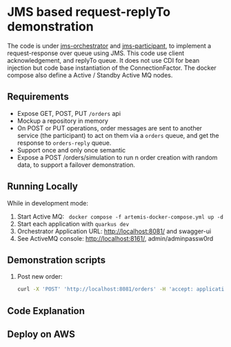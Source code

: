 # JMS based request-replyTo demonstration


The code is under [jms-orchestrator](./activeMQ/jms-orchestrator/) and [jms-participant](./activeMQ/jms-participant), to implement a request-response over queue using JMS. This code use client acknowledgement, and replyTo queue. It does not use CDI for bean injection but code base instantiation of the ConnectionFactor. The docker compose also define a Active / Standby Active MQ nodes. 

## Requirements

* Expose GET, POST, PUT `/orders` api
* Mockup a repository in memory
* On POST or PUT operations, order messages are sent to another service (the participant) to act on them via a `orders` queue, and get the response to `orders-reply` queue.
* Support once and only once semantic
* Expose a POST /orders/simulation to run n order creation with random data, to support a failover demonstration.

## Running Locally

While in development mode:

1. Start Active MQ: ` docker compose -f artemis-docker-compose.yml up -d`
1. Start each application with `quarkus dev`
1. Orchestrator Application URL: [http://localhost:8081/](http://localhost:8081/) and swagger-ui
1. See ActiveMQ console: [http://localhost:8161/](http://localhost:8161/), admin/adminpassw0rd

## Demonstration scripts

1. Post new order: 

    ```sh
    curl -X 'POST' 'http://localhost:8081/orders' -H 'accept: application/json' -H 'Content-Type: application/json' -d@./e2e/neworder.json
    ```

## Code Explanation

## Deploy on AWS